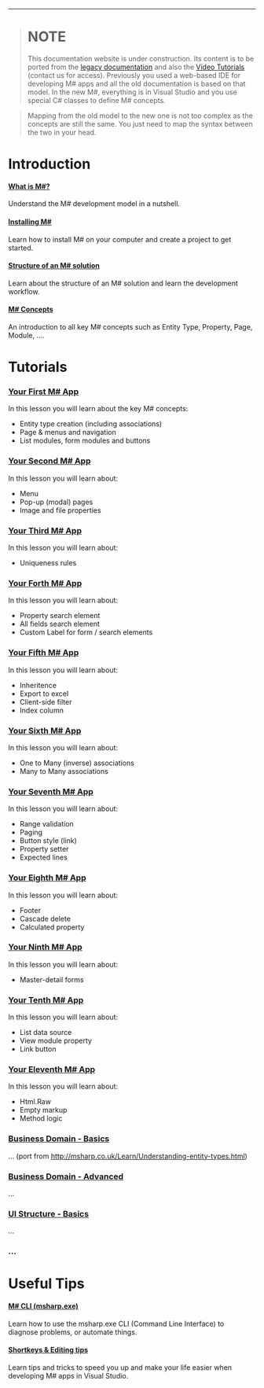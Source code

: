 ***************************
> # NOTE
> This documentation website is under construction. Its content is to be ported from the [legacy documentation](http://msharp.co.uk/Learn/Understanding-MSharp.html) and also the [Video Tutorials](https://learndotnet.geeksltd.co.uk/User/My-learning.aspx?id=92f88779-5603-4756-98cf-a96d5e3dd4dc) (contact us for access). Previously you used a web-based IDE for developing M# apps and all the old documentation is based on that model. In the new M#, everything is in Visual Studio and you use special C# classes to define M# concepts.

> Mapping from the old model to the new one is not too complex as the concepts are still the same. You just need to map the syntax between the two in your head.

# Introduction

#### [What is M#?](Overview/README.md)
Understand the M# development model in a nutshell.

#### [Installing M#](Install/README.md)
Learn how to install M# on your computer and create a project to get started.

#### [Structure of an M# solution](Structure/README.md)
Learn about the structure of an M# solution and learn the development workflow.

#### [M# Concepts](Basics/Concepts.md)
An introduction to all key M# concepts such as Entity Type, Property, Page, Module, ....

# Tutorials

### [Your First M# App](Tutorials/1/README.md)
In this lesson you will learn about the key M# concepts:
- Entity type creation (including associations)
- Page & menus and navigation
- List modules, form modules and buttons

### [Your Second M# App](Tutorials/2/README.md)
In this lesson you will learn about: 
- Menu
- Pop-up (modal) pages 
- Image and file properties

### [Your Third M# App](Tutorials/3/README.md)
In this lesson you will learn about: 
- Uniqueness rules

### [Your Forth M# App](Tutorials/4/README.md)
In this lesson you will learn about: 
- Property search element
- All fields search element
- Custom Label for form / search elements

### [Your Fifth M# App](Tutorials/5/README.md)
In this lesson you will learn about: 
- Inheritence
- Export to excel
- Client-side filter
- Index column

### [Your Sixth M# App](Tutorials/6/README.md)
In this lesson you will learn about: 
- One to Many (inverse) associations
- Many to Many associations 

### [Your Seventh M# App](Tutorials/7/README.md)
In this lesson you will learn about: 
- Range validation
- Paging
- Button style (link) 
- Property setter
- Expected lines

### [Your Eighth M# App](Tutorials/8/README.md)
In this lesson you will learn about: 
- Footer
- Cascade delete
- Calculated property

### [Your Ninth M# App](Tutorials/9/README.md)
In this lesson you will learn about: 
- Master-detail forms

### [Your Tenth M# App](Tutorials/10/README.md)
In this lesson you will learn about: 
-  List data source
-  View module property
-  Link button 

### [Your Eleventh M# App](Tutorials/11/README.md)
In this lesson you will learn about: 
- Html.Raw
- Empty markup
- Method logic 

### [Business Domain - Basics](Domain/README.md)
... (port from http://msharp.co.uk/Learn/Understanding-entity-types.html)

### [Business Domain - Advanced](Domain/Advanced/README.md)
...

### [UI Structure - Basics](UI/README.md)
...

### ...




# Useful Tips

#### [M# CLI (msharp.exe)](Basics/CLI.md)
Learn how to use the msharp.exe CLI (Command Line Interface) to diagnose problems, or automate things.

#### [Shortkeys & Editing tips](Basics/Tips.md)
Learn tips and tricks to speed you up and make your life easier when developing M# apps in Visual Studio.
